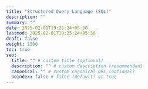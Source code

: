 ```yaml
---
title: "Structured Query Language (SQL)"
description: ""
summary: ""
date: 2025-02-01T19:25:24+05:30
lastmod: 2025-02-01T19:25:24+05:30
draft: false
weight: 1500
toc: true
seo:
  title: "" # custom title (optional)
  description: "" # custom description (recommended)
  canonical: "" # custom canonical URL (optional)
  noindex: false # false (default) or true
---
```

